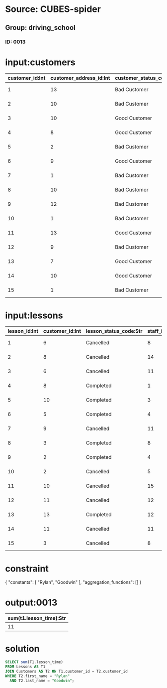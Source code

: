 # Source: CUBES-spider
## Group: driving_school
### ID: 0013

# input:customers

| customer_id:Int | customer_address_id:Int | customer_status_code:Str | date_became_customer:Str | date_of_birth:Str | first_name:Str | last_name:Str | amount_outstanding:Dbl | email_address:Str | phone_number:Str | cell_mobile_phone_number:Str |
|---|---|---|---|---|---|---|---|---|---|---|
| 1 | 13 | Bad Customer | 2016-05-11 17:03:48 | 1998-12-15 13:24:40 | Carole | Bernhard | 255.0 | everette.goyette@example.org | 07278206718 | 861-638-9797 |
| 2 | 10 | Bad Customer | 2015-11-16 22:52:14 | 1995-07-17 12:13:16 | Genevieve | Terry | 7256.0 | huel.jana@example.org | +14(5)2351480248 | 578-518-4785x612 |
| 3 | 10 | Good Customer | 2016-04-08 00:28:15 | 1994-06-21 01:34:56 | Clara | Ortiz | 9443.0 | hilario.sporer@example.org | 374-483-2758x85087 | 1-197-686-2849x8761 |
| 4 | 8 | Good Customer | 2016-07-22 15:53:44 | 1993-02-07 05:40:26 | Jordy | Tromp | 3751.0 | afranecki@example.com | 218.550.1362 | 081-097-3684 |
| 5 | 2 | Bad Customer | 2017-11-12 04:34:44 | 1991-02-10 00:42:17 | Millie | Bruen | 5687.0 | asha.kilback@example.org | 1-618-535-9750 | 00659133944 |
| 6 | 9 | Good Customer | 2017-04-16 05:12:21 | 1993-03-08 08:48:42 | Amya | Spinka | 3900.0 | kozey.citlalli@example.org | 1-673-962-8158x7646 | (780)719-4206x033 |
| 7 | 1 | Bad Customer | 2015-06-24 03:50:04 | 1996-11-07 05:30:55 | Marina | Koelpin | 8144.0 | mayert.judy@example.com | (662)490-3108 | 848-099-2095x785 |
| 8 | 10 | Bad Customer | 2017-10-05 14:15:46 | 1998-09-18 04:45:01 | Dianna | Trantow | 9500.0 | kroberts@example.org | 206-054-0689x05861 | 739-333-6966x187 |
| 9 | 12 | Bad Customer | 2016-02-17 08:26:23 | 1991-12-05 02:50:15 | Leif | Mertz | 7093.0 | mariela28@example.org | 753.921.0871 | 1-387-258-1016x96963 |
| 10 | 1 | Bad Customer | 2017-11-25 01:42:26 | 1996-08-29 00:03:08 | Rylan | Goodwin | 1000.0 | nichole59@example.com | 1-387-884-0656 | +45(6)4872981083 |
| 11 | 13 | Good Customer | 2016-11-30 10:37:41 | 1994-05-07 01:32:16 | Ray | Kohler | 9447.0 | karina.carroll@example.net | (297)122-0086 | 577-584-4864 |
| 12 | 9 | Bad Customer | 2016-05-13 07:38:23 | 1993-07-09 11:11:36 | Omer | Leuschke | 2099.0 | myrl.lind@example.net | 417.136.2900x672 | 200.830.8723 |
| 13 | 7 | Good Customer | 2016-09-04 23:08:20 | 1988-09-19 14:45:56 | Sigrid | Schmeler | 2255.0 | wehner.harold@example.com | 192-395-2411 | +57(9)4602098297 |
| 14 | 10 | Good Customer | 2016-03-18 06:14:18 | 1996-05-23 01:21:54 | Estelle | Grant | 5494.0 | ehowell@example.com | 1-875-045-0806 | 1-401-108-8016x078 |
| 15 | 1 | Bad Customer | 2015-09-25 13:59:21 | 1996-08-30 06:17:50 | Dameon | Sanford | 9332.0 | kitty.hand@example.net | (729)396-4354x3576 | (630)964-2426 |

# input:lessons

| lesson_id:Int | customer_id:Int | lesson_status_code:Str | staff_id:Int | vehicle_id:Int | lesson_date:Str | lesson_time:Str | price:Dbl |
|---|---|---|---|---|---|---|---|
| 1 | 6 | Cancelled | 8 | 3 | 2018-02-28 10:55:36 | 5 | 199.0 |
| 2 | 8 | Cancelled | 14 | 3 | 2018-03-07 16:12:36 | 6 | 167.0 |
| 3 | 6 | Cancelled | 11 | 2 | 2018-03-03 15:10:16 | 3 | 352.0 |
| 4 | 8 | Completed | 1 | 2 | 2018-03-17 19:02:07 | 9 | 306.0 |
| 5 | 10 | Completed | 3 | 2 | 2018-03-12 00:41:59 | 9 | 295.0 |
| 6 | 5 | Completed | 4 | 2 | 2018-03-07 22:03:49 | 6 | 492.0 |
| 7 | 9 | Cancelled | 11 | 1 | 2018-03-08 16:05:05 | 9 | 231.0 |
| 8 | 3 | Completed | 8 | 2 | 2018-03-21 06:48:45 | 2 | 277.0 |
| 9 | 2 | Completed | 4 | 2 | 2018-03-05 20:05:33 | 9 | 456.0 |
| 10 | 2 | Cancelled | 5 | 2 | 2018-02-26 02:36:35 | 4 | 495.0 |
| 11 | 10 | Cancelled | 15 | 1 | 2018-03-04 06:55:46 | 2 | 223.0 |
| 12 | 11 | Cancelled | 12 | 2 | 2018-03-16 07:08:52 | 2 | 184.0 |
| 13 | 13 | Completed | 12 | 1 | 2018-03-05 18:05:31 | 5 | 446.0 |
| 14 | 11 | Cancelled | 11 | 1 | 2018-03-07 11:53:32 | 5 | 483.0 |
| 15 | 3 | Cancelled | 8 | 1 | 2018-03-06 21:48:51 | 9 | 340.0 |

# constraint

{
  "constants": [
    "Rylan",
    "Goodwin"
  ],
  "aggregation_functions": []
}

# output:0013

| sum(t1.lesson_time):Str |
|---|
| 11 |

# solution

```sql
SELECT sum(T1.lesson_time)
FROM Lessons AS T1
JOIN Customers AS T2 ON T1.customer_id = T2.customer_id
WHERE T2.first_name = "Rylan"
  AND T2.last_name = "Goodwin";
```
